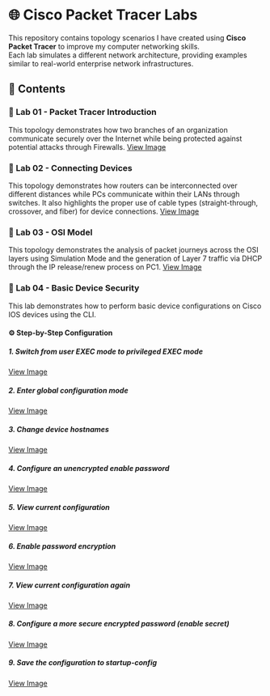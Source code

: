# 🌐 Cisco Packet Tracer Labs

This repository contains topology scenarios I have created using **Cisco Packet Tracer** to improve my computer networking skills.  
Each lab simulates a different network architecture, providing examples similar to real-world enterprise network infrastructures. 

## 📂 Contents

### 🔹 Lab 01 - Packet Tracer Introduction

This topology demonstrates how two branches of an organization communicate securely over the Internet while being protected against potential attacks through Firewalls.
[View Image](Lab01-Packet-Tracer-Introduction/Lab01-Packet-Tracer-Introduction.png)

### 🔹 Lab 02 - Connecting Devices
This topology demonstrates how routers can be interconnected over different distances while PCs communicate within their LANs through switches. It also highlights the proper use of cable types (straight-through, crossover, and fiber) for device connections.
[View Image](Lab02-Connecting-Devices/Lab02-Connecting-Devices.png)

### 🔹 Lab 03 - OSI Model
This topology demonstrates the analysis of packet journeys across the OSI layers using Simulation Mode and the generation of Layer 7 traffic via DHCP through the IP release/renew process on PC1.
[View Image](Lab03-OSI-Model/Lab03-OSI-Model.png)

### 🔹 Lab 04 - Basic Device Security
This lab demonstrates how to perform basic device configurations on Cisco IOS devices using the CLI.

#### ⚙️ Step-by-Step Configuration

##### 1. Switch from user EXEC mode to privileged EXEC mode
[View Image](Lab04-Basic-Device-Security/images/user-exec-to-privileged-exec.png)

##### 2. Enter global configuration mode
[View Image](Lab04-Basic-Device-Security/images/global-configuration-mode.png)

##### 3. Change device hostnames
[View Image](Lab04-Basic-Device-Security/images/change-hostname.png)

##### 4. Configure an unencrypted enable password
[View Image](Lab04-Basic-Device-Security/images/add-password-for-privileged-mode.png)

##### 5. View current configuration
[View Image](Lab04-Basic-Device-Security/images/show-running-config.png)

##### 6. Enable password encryption
[View Image](Lab04-Basic-Device-Security/images/password-encryption.png)

##### 7. View current configuration again
[View Image](Lab04-Basic-Device-Security/images/password-encryption-show-running.png)

##### 8. Configure a more secure encrypted password (enable secret)
[View Image](Lab04-Basic-Device-Security/images/enable-secret.png)

##### 9. Save the configuration to startup-config
[View Image](Lab04-Basic-Device-Security/images/save-configuration.png)







